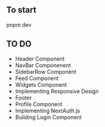 ## To start

pnpm dev

## TO DO 

- Header Component 
- NavBar Componenent
- SidebarRow Component
- Feed Component
- Widgets Component
- Implementing Responsive Design
- Footer
- Profile Component
- Implementing NextAuth.js
- Building Login Component

